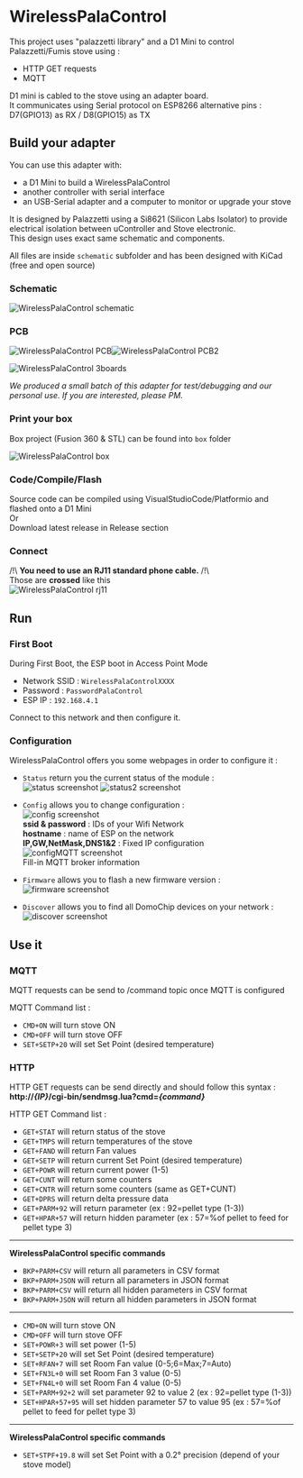 # WirelessPalaControl

This project uses "palazzetti library" and a D1 Mini to control Palazzetti/Fumis stove using :
 - HTTP GET requests
 - MQTT

D1 mini is cabled to the stove using an adapter board.  
It communicates using Serial protocol on ESP8266 alternative pins : D7(GPIO13) as RX / D8(GPIO15) as TX

## Build your adapter

You can use this adapter with:
 - a D1 Mini to build a WirelessPalaControl
 - another controller with serial interface
 - an USB-Serial adapter and a computer to monitor or upgrade your stove

It is designed by Palazzetti using a Si8621 (Silicon Labs Isolator) to provide electrical isolation between uController and Stove electronic.  
This design uses exact same schematic and components.


All files are inside `schematic` subfolder and has been designed with KiCad (free and open source)

### Schematic

![WirelessPalaControl schematic](https://raw.github.com/Domochip/WirelessPalaControl/master/img/schematic.png)

### PCB

![WirelessPalaControl PCB](https://raw.github.com/Domochip/WirelessPalaControl/master/img/pcb-top.png)![WirelessPalaControl PCB2](https://raw.github.com/Domochip/WirelessPalaControl/master/img/pcb-bottom.png)

![WirelessPalaControl 3boards](https://raw.github.com/Domochip/WirelessPalaControl/master/img/3boards.png)

*We produced a small batch of this adapter for test/debugging and our personal use.
If you are interested, please PM.*

### Print your box

Box project (Fusion 360 & STL) can be found into `box` folder

![WirelessPalaControl box](https://raw.github.com/Domochip/WirelessPalaControl/master/img/box.png)

### Code/Compile/Flash

Source code can be compiled using VisualStudioCode/Platformio and flashed onto a D1 Mini  
Or  
Download latest release in Release section

### Connect

/!\ **You need to use an RJ11 standard phone cable.** /!\  
Those are **crossed** like this  
![WirelessPalaControl rj11](https://raw.github.com/Domochip/WirelessPalaControl/master/img/rj11-pinout.png)

## Run

### First Boot

During First Boot, the ESP boot in Access Point Mode

- Network SSID : `WirelessPalaControlXXXX`
- Password : `PasswordPalaControl`
- ESP IP : `192.168.4.1`

Connect to this network and then configure it.

### Configuration

WirelessPalaControl offers you some webpages in order to configure it :

- `Status` return you the current status of the module :  
![status screenshot](https://raw.github.com/Domochip/WirelessPalaControl/master/img/status.png)
![status2 screenshot](https://raw.github.com/Domochip/WirelessPalaControl/master/img/status2.png)

- `Config` allows you to change configuration :  
![config screenshot](https://raw.github.com/Domochip/WirelessPalaControl/master/img/config.png)  
  **ssid & password** : IDs of your Wifi Network  
  **hostname** : name of ESP on the network  
  **IP,GW,NetMask,DNS1&2** : Fixed IP configuration  
![configMQTT screenshot](https://raw.github.com/Domochip/WirelessPalaControl/master/img/configMQTT.png)  
  Fill-in MQTT broker information

- `Firmware` allows you to flash a new firmware version :  
![firmware screenshot](https://raw.github.com/Domochip/WirelessPalaControl/master/img/firmware.png)

- `Discover` allows you to find all DomoChip devices on your network :  
![discover screenshot](https://raw.github.com/Domochip/WirelessPalaControl/master/img/discover.png)

## Use it

### MQTT

MQTT requests can be send to /command topic once MQTT is configured

MQTT Command list : 
- `CMD+ON` will turn stove ON
- `CMD+OFF` will turn stove OFF
- `SET+SETP+20` will set Set Point (desired temperature)

### HTTP

HTTP GET requests can be send directly and should follow this syntax : **http://*{IP}*/cgi-bin/sendmsg.lua?cmd=*{command}***

HTTP GET Command list : 

- `GET+STAT` will return status of the stove
- `GET+TMPS` will return temperatures of the stove
- `GET+FAND` will return Fan values
- `GET+SETP` will return current Set Point (desired temperature)
- `GET+POWR` will return current power (1-5)
- `GET+CUNT` will return some counters
- `GET+CNTR` will return some counters (same as GET+CUNT)
- `GET+DPRS` will return delta pressure data
- `GET+PARM+92` will return parameter (ex : 92=pellet type (1-3))
- `GET+HPAR+57` will return hidden parameter (ex : 57=%of pellet to feed for pellet type 3)
---
**WirelessPalaControl specific commands**
- `BKP+PARM+CSV` will return all parameters in CSV format
- `BKP+PARM+JSON` will return all parameters in JSON format
- `BKP+PARM+CSV` will return all hidden parameters in CSV format
- `BKP+PARM+JSON` will return all hidden parameters in JSON format
---
- `CMD+ON` will turn stove ON
- `CMD+OFF` will turn stove OFF
- `SET+POWR+3` will set power (1-5)
- `SET+SETP+20` will set Set Point (desired temperature)
- `SET+RFAN+7` will set Room Fan value (0-5;6=Max;7=Auto)
- `SET+FN3L+0` will set Room Fan 3 value (0-5)
- `SET+FN4L+0` will set Room Fan 4 value (0-5)
- `SET+PARM+92+2` will set parameter 92 to value 2 (ex : 92=pellet type (1-3))
- `SET+HPAR+57+95` will set hidden parameter 57 to value 95 (ex : 57=%of pellet to feed for pellet type 3)
---
**WirelessPalaControl specific commands**
- `SET+STPF+19.8` will set Set Point with a 0.2° precision (depend of your stove model)